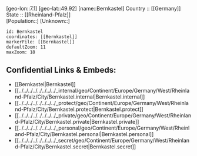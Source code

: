 ﻿---
location: [49.92,7.1] 
mapzoom: [7,12] 
mapmarker: city 
type: City
tags:
- geo/City


SpocWebEntityId: 29140
isDeleted: false
confidential: public

---
[geo-lon::7.1] 
[geo-lat::49.92] 
[name::Bernkastel] 
Country :: [[Germany]]  
State :: [[Rheinland-Pfalz]]  
[Population::] 
[Unknown::] 


```leaflet
id: Bernkastel
coordinates: [[Bernkastel]] 
markerFile: [[Bernkastel]] 
defaultZoom: 11 
maxZoom: 18
```


## Confidential Links & Embeds: 
- [[Bernkastel|Bernkastel]]  
- [[../../../../../../../../_internal/geo/Continent/Europe/Germany/West/Rheinland-Pfalz/City/Bernkastel.internal|Bernkastel.internal]] 
- [[../../../../../../../../_protect/geo/Continent/Europe/Germany/West/Rheinland-Pfalz/City/Bernkastel.protect|Bernkastel.protect]] 
- [[../../../../../../../../_private/geo/Continent/Europe/Germany/West/Rheinland-Pfalz/City/Bernkastel.private|Bernkastel.private]] 
- [[../../../../../../../../_personal/geo/Continent/Europe/Germany/West/Rheinland-Pfalz/City/Bernkastel.personal|Bernkastel.personal]] 
- [[../../../../../../../../_secret/geo/Continent/Europe/Germany/West/Rheinland-Pfalz/City/Bernkastel.secret|Bernkastel.secret]] 
